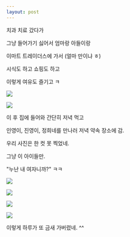 ```yaml
---
layout: post
---
```

치과 치료 갔다가

그냥 들어가기 싫어서 엄마랑 아들이랑

이마트 트레이더스에 가서 (얼마 만이냐 ㅎ)

시식도 하고 쇼핑도 하고

이렇게 여유도 즐기고 ㅋ

![](https://dl.dropboxusercontent.com/u/9792864/150526%20%EC%9D%B4%EB%A7%88%ED%8A%B8%20%ED%8A%B8%EB%A0%88%EC%9D%B4%EB%8D%94%EC%8A%A4/DSC03612.JPG)


![](https://dl.dropboxusercontent.com/u/9792864/150526%20%EC%9D%B4%EB%A7%88%ED%8A%B8%20%ED%8A%B8%EB%A0%88%EC%9D%B4%EB%8D%94%EC%8A%A4/DSC03613.JPG)


이 후 집에 들어와 간단히 저녁 먹고

인영이, 진영이, 정희네를 만나러 저녁 약속 장소에 감.

우리 사진은 한 컷 못 찍었네. 

그냥 이 아이들만.

"누난 내 여자니까?" ㅋㅋ

![](https://dl.dropboxusercontent.com/u/9792864/150526%20%EC%9D%B4%EB%A7%88%ED%8A%B8%20%ED%8A%B8%EB%A0%88%EC%9D%B4%EB%8D%94%EC%8A%A4/KakaoTalk_20150526_095148429.jpg)


![](https://dl.dropboxusercontent.com/u/9792864/150526%20%EC%9D%B4%EB%A7%88%ED%8A%B8%20%ED%8A%B8%EB%A0%88%EC%9D%B4%EB%8D%94%EC%8A%A4/KakaoTalk_20150526_095149641.jpg)


![](https://dl.dropboxusercontent.com/u/9792864/150526%20%EC%9D%B4%EB%A7%88%ED%8A%B8%20%ED%8A%B8%EB%A0%88%EC%9D%B4%EB%8D%94%EC%8A%A4/KakaoTalk_20150526_095149899.jpg)


![](https://dl.dropboxusercontent.com/u/9792864/150526%20%EC%9D%B4%EB%A7%88%ED%8A%B8%20%ED%8A%B8%EB%A0%88%EC%9D%B4%EB%8D%94%EC%8A%A4/KakaoTalk_20150526_095150142.jpg)


이렇게 하루가 또 금새 가버렸네. ^^